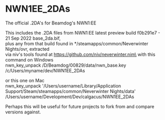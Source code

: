 # NWN1EE_2DAs
The official .2DA's for Beamdog's NWN1:EE

This includes the .2DA files from NWN1:EE latest preview build f0b291e7 - 21 Sep 2022
 base_2da.bif,\
plus any from that build found in */steamapps/common/Neverwinter Nights/ovr, extracted\
via niv's tools found at https://github.com/niv/neverwinter.nim\ with this command on Windows\
nwn_key_unpack /D/Beamdog/00829/data/nwn_base.key /c/Users/myname/dev/NWN1EE_2DAs 

or this one on Mac\
nwn_key_unpack '/Users/username/Library/Application Support/Steam/steamapps/common/Neverwinter Nights/data' /Users/username/Development/Dev/calgacus/NWN1EE_2DAs

Perhaps this will be useful for future projects to fork from and compare versions against.
  